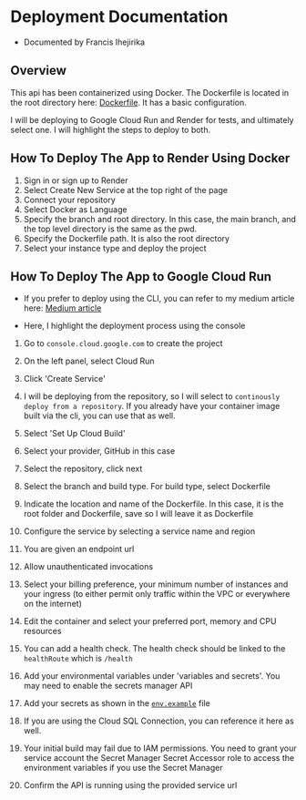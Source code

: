 # Deployment Documentation
- Documented by Francis Ihejirika

## Overview

This api has been containerized using Docker. The Dockerfile is located in the root directory here: [Dockerfile](../Dockerfile). It has a basic configuration.

I will be deploying to Google Cloud Run and Render for tests, and ultimately select one. I will highlight the steps to deploy to both.



## How To Deploy The App to Render Using Docker

1. Sign in or sign up to Render
2. Select Create New Service at the top right of the page
3. Connect your repository
4. Select Docker as Language
5. Specify the branch and root directory. In this case, the main branch, and the top level directory is the same as the pwd.
6. Specify the Dockerfile path. It is also the root directory
7. Select your instance type and deploy the project

## How To Deploy The App to Google Cloud Run

- If you prefer to deploy using the CLI, you can refer to my medium article here: [Medium article](https://medium.com/@francisihe/deploying-an-api-with-puppeteer-on-google-cloud-run-aaca2baf9513?source=your_stories_page-------------------------------------)

- Here, I highlight the deployment process using the console

1. Go to `console.cloud.google.com` to create the project
2. On the left panel, select Cloud Run
3. Click 'Create Service'
4. I will be deploying from the repository, so I will select to `continously deploy from a repository`. If you already have your container image built via the cli, you can use that as well.
5. Select 'Set Up Cloud Build'
6. Select your provider, GitHub in this case
7. Select the repository, click next
8. Select the branch and build type. For build type, select Dockerfile
9. Indicate the location and name of the Dockerfile. In this case, it is the root folder and Dockerfile, save so I will leave it as Dockerfile

10. Configure the service by selecting a service name and region
11. You are given an endpoint url
12. Allow unauthenticated invocations
13. Select your billing preference, your minimum number of instances and your ingress (to either permit only traffic within the VPC or everywhere on the internet)

14. Edit the container and select your preferred port, memory and CPU resources
15. You can add a health check. The health check should be linked to the `healthRoute` which is `/health`
16. Add your environmental variables under 'variables and secrets'. You may need to enable the secrets manager API
17. Add your secrets as shown in the [`env.example`](../env.example) file 
18. If you are using the Cloud SQL Connection, you can reference it here as well.

19. Your initial build may fail due to IAM permissions. You need to grant your service account the Secret Manager Secret Accessor role to access the environment variables if you use the Secret Manager

20. Confirm the API is running using the provided service url